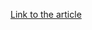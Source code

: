 [Link to the article](https://www.akamai.com/blog/security/introducing-mdbr-customized-security-for-government-organizations)
